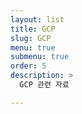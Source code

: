 ```yaml
---
layout: list
title: GCP
slug: GCP
menu: true
submenu: true
order: 5
description: >
  GCP 관련 자료

---
```

